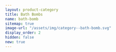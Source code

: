 ```yaml
---
layout: product-category
title: Bath Bombs
name: bath-bomb
sitemap: true
image-url: "/assets/img/category--bath-bomb.svg"
display_order: 2
hidden: false
new: true
---
```

